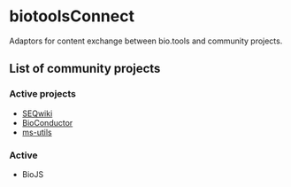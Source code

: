# biotoolsConnect
Adaptors for content exchange between bio.tools and community projects.


## List of community projects
### Active projects
* [SEQwiki](https://github.com/bio-tools/biotoolsConnect/tree/master/SEQwiki)
* [BioConductor](https://github.com/bio-tools/biotoolsConnect/tree/master/BioConductor)
* [ms-utils](https://github.com/bio-tools/biotoolsConnect/tree/master/msutils)

### Active
* BioJS
